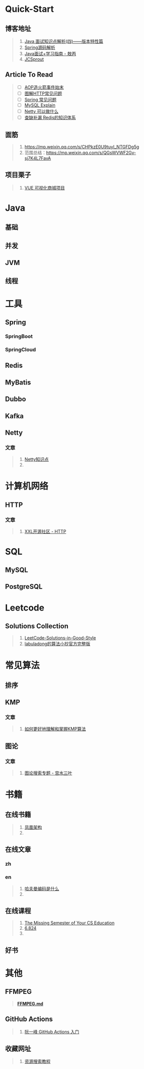 # Quick-Start

## 博客地址

> 1. [Java 面试知识点解析(四)——版本特性篇](https://www.jianshu.com/p/9c50729464b5)
> 2. [Spring源码解析](https://www.yuque.com/huifer/spring/vhvbs3)
> 3. [Java面试+学习指南 - 敖丙](https://github.com/AobingJava/JavaFamily) 
> 3. [JCSprout](https://crossoverjie.top/JCSprout/#/soft-skills/Interview-experience) 

## Article To Read 

> - [ ] [AOP造火箭事件始末](https://github.com/allentofight/easy-cs/blob/main/Java/aop%E9%80%A0%E7%81%AB%E7%AE%AD%E4%BA%8B%E4%BB%B6%E5%A7%8B%E6%9C%AB.md)
> - [ ] [图解HTTP常见问题](https://mp.weixin.qq.com/s/amOya0M00LwpL5kCS96Y6w)
> - [ ] [Spring 常见问题](https://mp.weixin.qq.com/s/wcK2qsZxKDJTLIGqEIyaNg)
> - [ ] [MySQL Explain](https://mp.weixin.qq.com/s/s3IvJ7bm03X49timtQ2e9Q)
> - [ ] [Netty 可以做什么](https://www.zhihu.com/question/24322387)
> - [ ] [查缺补漏 Redis的知识体系](https://juejin.cn/post/6857667542652190728)

## 面筋

> 1. https://mp.weixin.qq.com/s/CHPkzE0U9tuyI_NTGFDg5g
> 2. 范围总结：https://mp.weixin.qq.com/s/QGsWVWF2Gv-sj7K4L7FavA

## 项目栗子

> 1. [VUE 可视化商城项目](https://github.com/wangyuan389/mall-cook)

# Java

## 基础

## 并发

## JVM

## 线程



# 工具

## Spring

### SpringBoot

### SpringCloud

## Redis

## MyBatis

## Dubbo

## Kafka

## Netty

### 文章

> 1. [Netty知识点](https://juejin.cn/post/6921858121774137352)
> 2. 

# 计算机网络

## HTTP

### 文章

> 1. [XXL开源社区 - HTTP](https://www.xuxueli.com/blog/?blog=./notebook/3-%E7%BD%91%E7%BB%9C/HTTP.md)  

# SQL

## MySQL

## PostgreSQL

# Leetcode

## Solutions Collection

> 1. [LeetCode-Solutions-in-Good-Style](https://github.com/liweiwei1419/LeetCode-Solutions-in-Good-Style)
> 2. [labuladong的算法小抄官方完整版](./refer/labuladong的算法小抄官方完整版.pdf)

# 常见算法

## 排序



## KMP 

### 文章

> 1. [如何更好地理解和掌握KMP算法](https://www.zhihu.com/question/21923021)



## 图论

### 文章

> 1. [图论搜索专题 - 宫水三叶](https://mp.weixin.qq.com/s/RWa897zfd36qhxYunOBAUQ) 

# 书籍

## 在线书籍

> 1. [凤凰架构](http://icyfenix.cn/introduction/about-the-fenix-project.html)
> 2. 

## 在线文章

### zh

### en

> 1. [哈夫曼编码是什么](https://www.baseclass.io/newsletter/huffman-coding)
> 2. 

## 在线课程

> 1. [The Missing Semester of Your CS Education](https://missing.csail.mit.edu/) 
> 2. [6.824](https://pdos.csail.mit.edu/6.824/schedule.html)
> 3. 

## 好书



# 其他

## FFMPEG

> [**FFMPEG.md**](./refer/FFMPEG.md)

## GitHub Actions

> 1. [阮一峰 GitHub Actions 入门](http://www.ruanyifeng.com/blog/2019/09/getting-started-with-github-actions.html)

## 收藏网址

> 1. [资源搜索教程](https://www.yuque.com/eureka007/ziyuan/zgh5wk)
